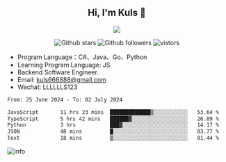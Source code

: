 <h2 align="center"> Hi, I'm Kuls 👋 </h2>
<p align="center">
    <p align="center">
        <img src=" https://avatars.githubusercontent.com/u/42165104?s=460&u=5c7fbf0bce7d4b38a15a44676e6f64b529e47598&v=4"/>
    </p>
    <p align="center">
      <img src="https://img.shields.io/github/stars/hellokuls?style=social" alt="Github stars" />
      <img src="https://img.shields.io/github/followers/hellokuls?style=social" alt="Github followers" />
      <img src="https://visitor-badge.glitch.me/badge?page_id=hellokuls.readme" alt="vistors" />
    </p>
</p>

- Program Language：C#、Java、Go、Python
- Learning Program Language: JS
- Backend Software Engineer.
- Email: kuls666888@gmail.com
- Wechat: LLLLLLS123

<!--START_SECTION:waka-->

```txt
From: 25 June 2024 - To: 02 July 2024

JavaScript       11 hrs 23 mins  █████████████▒░░░░░░░░░░░   53.64 %
TypeScript       5 hrs 42 mins   ██████▓░░░░░░░░░░░░░░░░░░   26.89 %
Python           3 hrs           ███▓░░░░░░░░░░░░░░░░░░░░░   14.17 %
JSON             48 mins         █░░░░░░░░░░░░░░░░░░░░░░░░   03.77 %
Text             18 mins         ▒░░░░░░░░░░░░░░░░░░░░░░░░   01.44 %
```

<!--END_SECTION:waka-->

![info](https://github-readme-stats.vercel.app/api?username=hellokuls&show_icons=true&count_private=true&hide=prs&theme=default_repocard)


